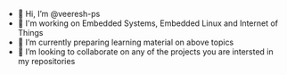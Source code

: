 - 👋 Hi, I’m @veeresh-ps
- 👀 I'm working on Embedded Systems, Embedded Linux and Internet of Things
- 🌱 I’m currently preparing learning material on above topics
- 💞️ I’m looking to collaborate on any of the projects you are intersted in my repositories


<!---
veeresh-ps/veeresh-ps is a ✨ special ✨ repository because its `README.md` (this file) appears on your GitHub profile.
You can click the Preview link to take a look at your changes.
--->
